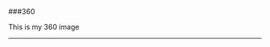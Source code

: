 ###360

This is my 360 image
<script src="//360.vizor.io/scripts/embed.js" data-vizorurl="https://360.vizor.io/embed/v/pw3n" ></script>

***
